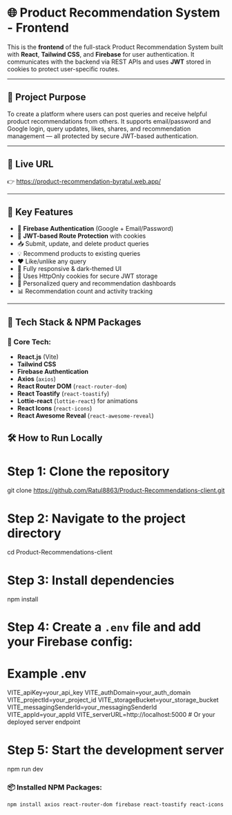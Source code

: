 # 🌐 Product Recommendation System - Frontend

This is the **frontend** of the full-stack Product Recommendation System built with **React**, **Tailwind CSS**, and **Firebase** for user authentication. It communicates with the backend via REST APIs and uses **JWT** stored in cookies to protect user-specific routes.

---

## 🎯 Project Purpose

To create a platform where users can post queries and receive helpful product recommendations from others. It supports email/password and Google login, query updates, likes, shares, and recommendation management — all protected by secure JWT-based authentication.

---

## 🔗 Live URL

👉 https://product-recommendation-byratul.web.app/

---

## 🚀 Key Features

- 🔐 **Firebase Authentication** (Google + Email/Password)
- 🪪 **JWT-based Route Protection** with cookies
- 📥 Submit, update, and delete product queries
- 💡 Recommend products to existing queries
- ❤️ Like/unlike any query
- 🌈 Fully responsive & dark-themed UI
- 🍪 Uses HttpOnly cookies for secure JWT storage
- 🧠 Personalized query and recommendation dashboards
- 📊 Recommendation count and activity tracking

---

## 🔧 Tech Stack & NPM Packages

### 🔨 Core Tech:
- **React.js** (Vite)
- **Tailwind CSS**
- **Firebase Authentication**
- **Axios** (`axios`)
- **React Router DOM** (`react-router-dom`)
- **React Toastify** (`react-toastify`)
- **Lottie-react** (`lottie-react`) for animations
- **React Icons** (`react-icons`)
- **React Awesome Reveal** (`react-awesome-reveal`)


## 🛠️ How to Run Locally

# Step 1: Clone the repository
git clone https://github.com/Ratul8863/Product-Recommendations-client.git

# Step 2: Navigate to the project directory
cd Product-Recommendations-client

# Step 3: Install dependencies
npm install

# Step 4: Create a `.env` file and add your Firebase config:
# Example .env
VITE_apiKey=your_api_key
VITE_authDomain=your_auth_domain
VITE_projectId=your_project_id
VITE_storageBucket=your_storage_bucket
VITE_messagingSenderId=your_messagingSenderId
VITE_appId=your_appId
VITE_serverURL=http://localhost:5000  # Or your deployed server endpoint

# Step 5: Start the development server
npm run dev

### 📦 Installed NPM Packages:

```bash
npm install axios react-router-dom firebase react-toastify react-icons lottie-react react-awesome-reveal




